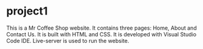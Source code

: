 # project1
This is a Mr Coffee Shop website.
It contains three pages: Home, About and Contact Us.
It is built with HTML and CSS.
It is developed with Visual Studio Code IDE.
Live-server is used to run the website. 
